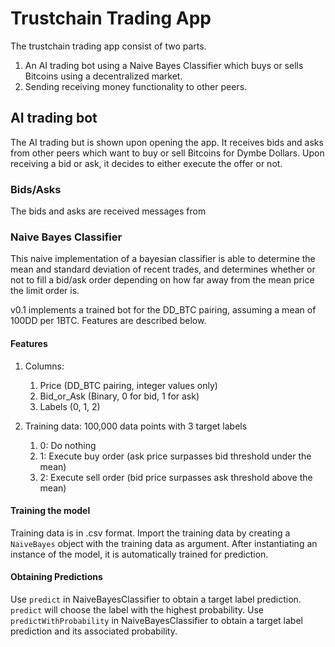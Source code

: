# Trustchain Trading App

The trustchain trading app consist of two parts.
1. An AI trading bot using a Naive Bayes Classifier which buys or sells Bitcoins using a decentralized market.
2. Sending receiving money functionality to other peers.

## AI trading bot
The AI trading but is shown upon opening the app. It receives bids and asks from other peers which want to buy or sell Bitcoins for Dymbe Dollars.
Upon receiving a bid or ask, it decides to either execute the offer or not.

### Bids/Asks
The bids and asks are received messages from

### Naive Bayes Classifier
This naive implementation of a bayesian classifier is able to determine the mean and standard deviation of recent trades, and determines whether or not to fill a bid/ask order depending on how far away from the mean price the limit order is.

v0.1 implements a trained bot for the DD_BTC pairing, assuming a mean of 100DD per 1BTC. Features are described below.

#### Features

1. Columns:
    1. Price (DD_BTC pairing, integer values only)
    1. Bid_or_Ask (Binary, 0 for bid, 1 for ask)
    1. Labels (0, 1, 2)

1. Training data: 100,000 data points with 3 target labels
    1. 0: Do nothing
    1. 1: Execute buy order (ask price surpasses bid threshold under the mean)
    1. 2: Execute sell order (bid price surpasses ask threshold above the mean)

#### Training the model
Training data is in .csv format. Import the training data by creating a `NaiveBayes` object with the training data as argument. After instantiating an instance of the model, it is automatically trained for prediction.

#### Obtaining Predictions
Use `predict` in NaiveBayesClassifier to obtain a target label prediction. `predict` will choose the label with the highest probability.
Use `predictWithProbability` in NaiveBayesClassifier to obtain a target label prediction and its associated probability.

##
